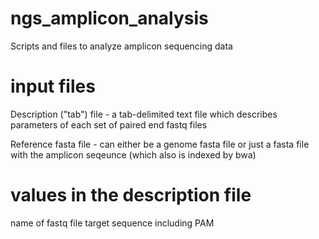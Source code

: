 # ngs_amplicon_analysis
Scripts and files to analyze amplicon sequencing data

# input files

Description ("tab") file - a tab-delimited text file which describes parameters of each set of paired end fastq files

Reference fasta file - can either be a genome fasta file or just a fasta file with the amplicon seqeunce (which also is indexed by bwa)

# values in the description file

name of fastq file <tab> target sequence including PAM <tab> 

